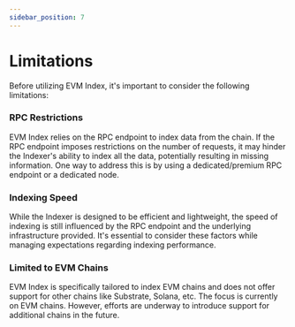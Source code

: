 ```yaml
---
sidebar_position: 7
---
```


# Limitations

Before utilizing EVM Index, it's important to consider the following limitations:

### RPC Restrictions
EVM Index relies on the RPC endpoint to index data from the chain. If the RPC endpoint imposes restrictions on the number of requests, it may hinder the Indexer's ability to index all the data, potentially resulting in missing information. One way to address this is by using a dedicated/premium RPC endpoint or a dedicated node.

### Indexing Speed
While the Indexer is designed to be efficient and lightweight, the speed of indexing is still influenced by the RPC endpoint and the underlying infrastructure provided. It's essential to consider these factors while managing expectations regarding indexing performance.

### Limited to EVM Chains
EVM Index is specifically tailored to index EVM chains and does not offer support for other chains like Substrate, Solana, etc. The focus is currently on EVM chains. However, efforts are underway to introduce support for additional chains in the future.

  
